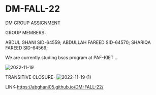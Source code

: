 # DM-FALL-22

DM GROUP ASSIGNMENT

GROUP MEMBERS:

 ABDUL GHANI SID-64559;
 ABDULLAH FAREED SID-64570;
 SHARIQA FAREED SID-64569;
 
 We are currently studing bscs program at PAF-KIET .. 

![2022-11-19](https://user-images.githubusercontent.com/118013958/202863320-224e1485-092f-4a5d-b30f-1ae8df29bc74.png)



TRANSITIVE CLOSURE-
![2022-11-19 (1)](https://user-images.githubusercontent.com/118013958/202863272-894d1ff5-eac2-4c1c-8a68-ef9fd9716e8a.png)

LINK-https://abghani05.github.io/DM-FALL-22/
